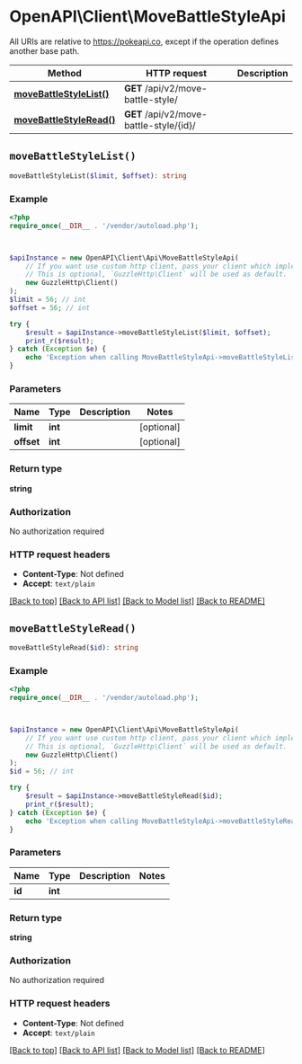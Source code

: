 # OpenAPI\Client\MoveBattleStyleApi

All URIs are relative to https://pokeapi.co, except if the operation defines another base path.

| Method | HTTP request | Description |
| ------------- | ------------- | ------------- |
| [**moveBattleStyleList()**](MoveBattleStyleApi.md#moveBattleStyleList) | **GET** /api/v2/move-battle-style/ |  |
| [**moveBattleStyleRead()**](MoveBattleStyleApi.md#moveBattleStyleRead) | **GET** /api/v2/move-battle-style/{id}/ |  |


## `moveBattleStyleList()`

```php
moveBattleStyleList($limit, $offset): string
```



### Example

```php
<?php
require_once(__DIR__ . '/vendor/autoload.php');



$apiInstance = new OpenAPI\Client\Api\MoveBattleStyleApi(
    // If you want use custom http client, pass your client which implements `GuzzleHttp\ClientInterface`.
    // This is optional, `GuzzleHttp\Client` will be used as default.
    new GuzzleHttp\Client()
);
$limit = 56; // int
$offset = 56; // int

try {
    $result = $apiInstance->moveBattleStyleList($limit, $offset);
    print_r($result);
} catch (Exception $e) {
    echo 'Exception when calling MoveBattleStyleApi->moveBattleStyleList: ', $e->getMessage(), PHP_EOL;
}
```

### Parameters

| Name | Type | Description  | Notes |
| ------------- | ------------- | ------------- | ------------- |
| **limit** | **int**|  | [optional] |
| **offset** | **int**|  | [optional] |

### Return type

**string**

### Authorization

No authorization required

### HTTP request headers

- **Content-Type**: Not defined
- **Accept**: `text/plain`

[[Back to top]](#) [[Back to API list]](../../README.md#endpoints)
[[Back to Model list]](../../README.md#models)
[[Back to README]](../../README.md)

## `moveBattleStyleRead()`

```php
moveBattleStyleRead($id): string
```



### Example

```php
<?php
require_once(__DIR__ . '/vendor/autoload.php');



$apiInstance = new OpenAPI\Client\Api\MoveBattleStyleApi(
    // If you want use custom http client, pass your client which implements `GuzzleHttp\ClientInterface`.
    // This is optional, `GuzzleHttp\Client` will be used as default.
    new GuzzleHttp\Client()
);
$id = 56; // int

try {
    $result = $apiInstance->moveBattleStyleRead($id);
    print_r($result);
} catch (Exception $e) {
    echo 'Exception when calling MoveBattleStyleApi->moveBattleStyleRead: ', $e->getMessage(), PHP_EOL;
}
```

### Parameters

| Name | Type | Description  | Notes |
| ------------- | ------------- | ------------- | ------------- |
| **id** | **int**|  | |

### Return type

**string**

### Authorization

No authorization required

### HTTP request headers

- **Content-Type**: Not defined
- **Accept**: `text/plain`

[[Back to top]](#) [[Back to API list]](../../README.md#endpoints)
[[Back to Model list]](../../README.md#models)
[[Back to README]](../../README.md)
